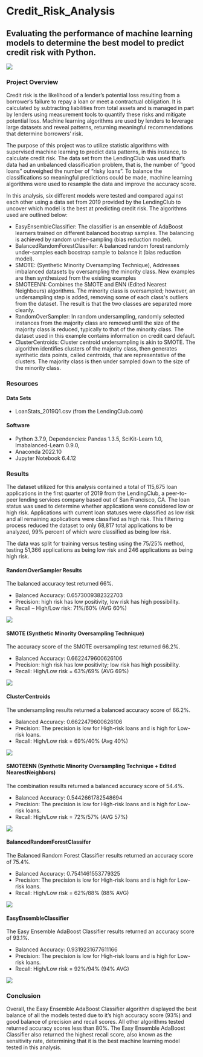 # Credit_Risk_Analysis
 
## Evaluating the performance of machine learning models to determine the best model to predict credit risk with Python.

![](Images/creditscoreimage.jpg)

### Project Overview

Credit risk is the likelihood of a lender’s potential loss resulting from a borrower’s failure to repay a loan or meet a contractual obligation. It is calculated by subtracting liabilities from total assets and is managed in part by lenders using measurement tools to quantify these risks and mitigate potential loss.  Machine learning algorithms are used by lenders to leverage large datasets and reveal patterns, returning meaningful recommendations that determine borrowers’ risk.  

The purpose of this project was to utilize statistic algorithms with supervised machine learning to predict data patterns, in this instance, to calculate credit risk. The data set from the LendingClub was used that’s data had an unbalanced classification problem, that is, the number of “good loans” outweighed the number of “risky loans”. To balance the classifications so meaningful predictions could be made, machine learning algorithms were used to resample the data and improve the accuracy score. 

In this analysis, six different models were tested and compared against each other using a data set from 2019 provided by the LendingClub to uncover which model is the best at predicting credit risk. The algorithms used are outlined below: 

* EasyEnsembleClassifier: The classifier is an ensemble of AdaBoost learners trained on different balanced boostrap samples. The balancing is achieved by random under-sampling (bias reduction model).
* BalancedRandomForestClassifer: A balanced random forest randomly under-samples each boostrap sample to balance it (bias reduction model).
* SMOTE: (Synthetic Minority Oversampling Technique), Addresses imbalanced datasets by oversampling the minority class. New examples are then synthesized from the existing examples
* SMOTEENN: Combines the SMOTE and ENN (Edited Nearest Neighbours) algorithms. The minority class is oversampled; however, an undersampling step is added, removing some of each class's outliers from the dataset. The result is that the two classes are separated more cleanly. 
* RandomOverSampler: In random undersampling, randomly selected instances from the majority class are removed until the size of the majority class is reduced, typically to that of the minority class. The dataset used in this example contains information on credit card default.
* ClusterCentroids: Cluster centroid undersampling is akin to SMOTE. The algorithm identifies clusters of the majority class, then generates synthetic data points, called centroids, that are representative of the clusters. The majority class is then under sampled down to the size of the minority class.

### Resources

#### Data Sets

* LoanStats_2019Q1.csv (from the LendingClub.com)

#### Software

* Python 3.7.9, Dependencies: Pandas 1.3.5, SciKit-Learn 1.0, Imabalanced-Learn 0.9.0, 
* Anaconda 2022.10
* Jupyter Notebook 6.4.12

### Results

The dataset utilized for this analysis contained a total of 115,675 loan applications in the first quarter of 2019 from the LendingClub, a peer-to-peer lending services company based out of San Francisco, CA. The loan status was used to determine whether applications were considered low or high risk. Applications with current loan statuses were classified as low risk and all remaining applications were classified as high risk. This filtering process reduced the dataset to only 68,817 total applications to be analyzed, 99% percent of which were classified as being low risk. 

The data was split for training versus testing using the 75/25% method, testing 51,366 applications as being low risk and 246 applications as being high risk.

#### RandomOverSampler Results

The balanced accuracy test returned 66%. 

* Balanced Accuracy: 0.6573009382322703
* Precision: high risk has low positivity, low risk has high possibility. 
* Recall – High/Low risk: 71%/60% (AVG 60%)

![](Images/naive_oversample_imbclassification.jpg)


#### SMOTE (Synthetic Minority Oversampling Technique)

The accuracy score of the SMOTE oversampling test returned 66.2%.

* Balanced Accuracy: 0.6622479600626106
* Precision: high risk has low positivity; low risk has high possibility. 
* Recall: High/Low risk = 63%/69% (AVG 69%)

![](Images/smote_oversample_imbclassification.jpg)


#### ClusterCentroids

The undersampling results returned a balanced accuracy score of 66.2%.

* Balanced Accuracy: 0.6622479600626106
* Precision: The precision is low for High-risk loans and is high for Low-risk loans.
* Recall: High/Low risk = 69%/40% (Avg 40%)

![](Images/undersampling_impclassification.jpg)

#### SMOTEENN (Synthetic Minority Oversampling Technique + Edited NearestNeighbors)

The combination results returned a balanced accuracy score of 54.4%.

* Balanced Accuracy: 0.5442661782548694
* Precision: The precision is low for High-risk loans and is high for Low-risk loans.
* Recall: High/Low risk = 72%/57% (AVG 57%)

![](Images/combination_underoversampling.jpg)

#### BalancedRandomForestClassifer

The Balanced Random Forest Classifier results returned an accuracy score of 75.4%.

* Balanced Accuracy: 0.7541461553779325
* Precision: The precision is low for High-risk loans and is high for Low-risk loans.
* Recall: High/Low risk = 62%/88% (88% AVG)

![](Images/balancedrandomforest_classifier.jpg)

#### EasyEnsembleClassifier

The Easy Ensemble AdaBoost Classifier results returned an accuracy score of 93.1%.

* Balanced Accuracy: 0.9319231677611166
* Precision: The precision is low for High-risk loans and is high for Low-risk loans.
* Recall: High/Low risk = 92%/94% (94% AVG)

![](Images/easyensembleADAboost.jpg)

### Conclusion

Overall, the Easy Ensemble AdaBoost Classifier algorithm displayed the best balance of all the models tested due to it’s high accuracy score (93%) and good balance of precision and recall scores. All other algorithms tested returned accuracy scores less than 80%. The Easy Ensemble AdaBoost Classifier also returned the highest recall score, also known as the sensitivity rate, determining that it is the best machine learning model tested in this analysis. 

